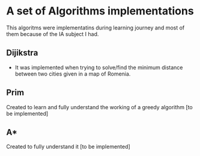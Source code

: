 # A set of Algorithms implementations
This algoritms were implementatins during learning journey and most of them because of the IA subject I had.

## Dijikstra
- It was implemented when trying to solve/find the minimum distance between two cities given in a map of Romenia.

## Prim
Created to learn and fully understand the working of a greedy algorithm [to be implemented]

## A*
Created to fully understand it [to be implemented]

